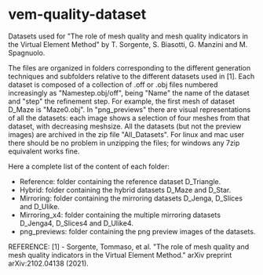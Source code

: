 # vem-quality-dataset

Datasets used for "The role of mesh quality and mesh quality indicators in the Virtual Element Method" by T. Sorgente, S. Biasotti, G. Manzini and M. Spagnuolo.

The files are organized in folders corresponding to the different generation techniques and subfolders relative to the different datasets used in [1].
Each dataset is composed of a collection of .off or .obj files numbered increasingly as "Namestep.obj/off", being "Name" the name of the dataset and "step" the refinement step. For example, the first mesh of dataset D_Maze is "Maze0.obj".
In "png_previews" there are visual representations of all the datasets: each image shows a selection of four meshes from that dataset, with decreasing meshsize.
All the datasets (but not the preview images) are archived in the zip file "All_Datasets". For linux and mac user there should be no problem in unzipping the files; for windows any 7zip equivalent works fine.

Here a complete list of the content of each folder:
- Reference: folder containing the reference dataset D_Triangle.
- Hybrid: folder containing the hybrid datasets D_Maze and D_Star.
- Mirroring: folder containing the mirroring datasets D_Jenga, D_Slices and D_Ulike.
- Mirroring_x4: folder containing the multiple mirroring datasets D_Jenga4, D_Slices4 and D_Ulike4.
- png_previews: folder containing the png preview images of the datasets. 

REFERENCE: [1] - Sorgente, Tommaso, et al. "The role of mesh quality and mesh quality indicators in the Virtual Element Method." arXiv preprint arXiv:2102.04138 (2021).
